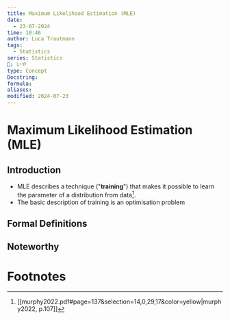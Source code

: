 ```yaml
---
title: Maximum Likelihood Estimation (MLE)
date:
  - 23-07-2024
time: 10:46
author: Luca Trautmann
tags:
  - Statistics
series: Statistics
🍙: いや
type: Concept
Docstring: 
formula: 
aliases: 
modified: 2024-07-23
---
```

# Maximum Likelihood Estimation (MLE)
## Introduction
- MLE describes a technique ("__training__") that makes it possible to learn the parameter of a distribution from data[^1]. 
- The basic description of training is an optimisation problem

## Formal Definitions

## Noteworthy


# Footnotes

[^1]: [[murphy2022.pdf#page=137&selection=14,0,29,17&color=yellow|murphy2022, p.107]]